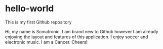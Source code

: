 # hello-world
This is my first Github repository

Hi, my name is Somatronic. I am brand new to Github however I am  already enjoying the layout and features of this application. I enjoy soccer and electronic music. I am a Cancer. Cheers!
